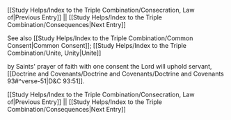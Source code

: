 [[Study Helps/Index to the Triple Combination/Consecration, Law of|Previous Entry]]  ||  [[Study Helps/Index to the Triple Combination/Consequences|Next Entry]]

 See also [[Study Helps/Index to the Triple Combination/Common Consent|Common Consent]]; [[Study Helps/Index to the Triple Combination/Unite, Unity|Unite]]

 by Saints' prayer of faith with one consent the Lord will uphold servant, [[Doctrine and Covenants/Doctrine and Covenants/Doctrine and Covenants 93#^verse-51|D&C 93:51]].

[[Study Helps/Index to the Triple Combination/Consecration, Law of|Previous Entry]]  ||  [[Study Helps/Index to the Triple Combination/Consequences|Next Entry]]